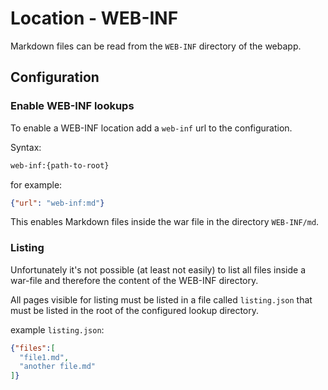 # Location - WEB-INF


Markdown files can be read from the ``WEB-INF`` directory of the webapp. 



## Configuration


### Enable WEB-INF lookups

To enable a WEB-INF location add a ``web-inf`` url to the configuration. 

Syntax:
```bash
web-inf:{path-to-root}
```


for example:
```json
{"url": "web-inf:md"}
``` 
This enables Markdown files inside the war file in the directory ``WEB-INF/md``. 



### Listing


Unfortunately it's not possible (at least not easily) to list all files 
inside a war-file and therefore the content of the WEB-INF directory.


All pages visible for listing must be listed in a file called ``listing.json`` that
must be listed in the root of the configured lookup directory.


example ``listing.json``:

```json
{"files":[
  "file1.md",
  "another file.md"
]}
```